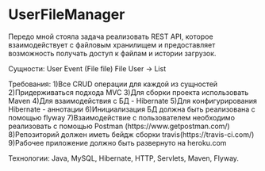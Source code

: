 # UserFileManager

Передо мной стояла задача реализовать REST API, которое взаимодействует с файловым хранилищем и предоставляет возможность получать доступ к файлам и истории загрузок.
<p>
Сущности:
User
Event (File file)
File
User -> List<Events>
</p>
Требования:
1)Все CRUD операции для каждой из сущностей
2)Придерживаться подхода MVC
3)Для сборки проекта использовать Maven
4)Для взаимодействия с БД - Hibernate
5)Для конфигурирования Hibernate - аннотации
6)Инициализация БД должна быть реализована с помощью flyway
7)Взаимодействие с пользователем необходимо реализовать с помощью Postman (https://www.getpostman.com/)
8)Репозиторий должен иметь бейдж сборки travis(https://travis-ci.com/)
9)Рабочее приложение должно быть развернуто на heroku.com
<p>
Технологии: Java, MySQL, Hibernate, HTTP, Servlets, Maven, Flyway.
</p>
